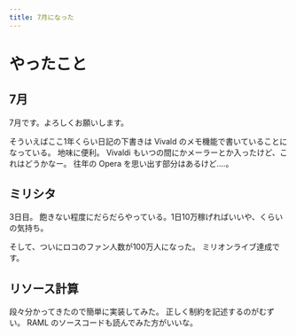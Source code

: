 ```yaml
---
title: 7月になった
---
```


# やったこと

## 7月

7月です。よろしくお願いします。

そういえばここ1年くらい日記の下書きは Vivald のメモ機能で書いていることになっている。
地味に便利。
Vivaldi もいつの間にかメーラーとか入ったけど、これはどうかなー。
往年の Opera を思い出す部分はあるけど‥‥。

## ミリシタ

3日目。
飽きない程度にだらだらやっている。1日10万稼げればいいや、くらいの気持ち。

そして、ついにロコのファン人数が100万人になった。
ミリオンライブ達成です。

## リソース計算

段々分かってきたので簡単に実装してみた。
正しく制約を記述するのがむずい。
RAML のソースコードも読んでみた方がいいな。
